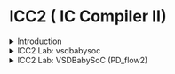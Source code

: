 # ICC2 ( IC Compiler II)

<details>
  <Summary> Introduction </Summary>
  <br>

* IC Compiler II is specifically architected to address aggressive performance, power, area (PPA), and time-to-market pressures of leading edge designs.
  
* Key technologies include a pervasively parallel optimization framework, multi-objective global placement, routing driven placement optimization, full flow Arc based concurrent clock and data optimization, total power optimization, multi-pattern and FinFET aware flow and machine learning (ML) driven optimization for fast and predictive design closure.
  
* Advanced Fusion technologies offer signoff IR drop driven optimization, PrimeTime® delay calculation within IC Compiler II, exhaustive path based analysis (PBA) and signoff ECO within place and route for unmatched QoR and design convergence. 

![image](https://github.com/user-attachments/assets/bf363650-49b3-48b4-b64a-5d7bcebbab02)

* The `IC Compiler II` tool is designed for efficient design planning, placement, routing, and analysis of very large designs.
  
* IC Compiler II is a complete netlist-to-GDSII implementation system that includes early design exploration and prototyping, detailed design planning, block implementation, chip assembly and sign-off driven design closure.
  
* The foundation, architecture and implementation is based on novel, patented technologies and the software has been written using modern object-oriented languages and tools.
  
* IC Compiler II benefits from the combination of a new hierarchical infrastructure enabling massive parallelism; a highly compact multi-corner and multi-mode (MCMM) architecture; next-generation design-planning; new global, analytical, and scalable optimization techniques; and global optimization approaches to clock synthesis.
  
* `Design planning` is an integral part of the `RTL to GDSII design process`. During design planning, you assess the feasibility of different implementation strategies early in the design flow.
  For large designs, `design planning` helps you to “divide and conquer” the implementation process by partitioning the design into smaller, more manageable pieces for more efficient processing.
  
* IC Compiler is for place and route and it is used after synthesis which can be done with Synopsys DC compiler or Power compiler. IC Compiler goes through the following steps and its outputs go to tapeout.

![image](https://github.com/user-attachments/assets/b19633b4-bae0-4c58-8d8d-339916a8168f)

* Basic place and route design flow using the IC Compiler II 

![image](https://github.com/user-attachments/assets/64599960-502e-48fd-be37-fe66ec9664bb)


* IC Compiler three initialization Files

![image](https://github.com/user-attachments/assets/4404c6c2-cc11-45e2-a237-a3829ebeb2c3)

* Summary

![image](https://github.com/user-attachments/assets/9645bc4f-9273-4a1c-a45d-6f29d5ade61f)


* The `target_library` is the library that IC Compiler uses to pick cells for optimization and re-mapping. It is typically set to only the standard cells library.
  
* The `link_library` contains every library that contains cells that are referenced by the netlist.

1. Milkyway Reference Libraries 
Information is stored in so-called “views”, for example: 
   * CEL: The full layout view 
   * FRAM: The abstract view used for P&R 
   * LM: Logic Model with Timing and Power info (optional*) 。(Optional) here means that the logical libraries do not have to be stored within the Milkyway library structure, but can be located 
     anywhere else. IC Compiler only reads logical libraries (.db) specified through the link_library variable. 
 
2. Technology File (.tf file) 
   * Tech File is unique to each technology
   * Contains metal layer technology parameters:
     *  Number and name designations for each layer/via
     *  Dielectric constant for technology
     *  Physical and electrical characteristics of each layer/via
     *  Design rules for each layer/Via (Minimum wire widths and wire-to-wire spacing, etc.)
     *  Units and precision for electrical units
     *  Colors and patterns of layers for display 

* Example of a Technology File: 

```
Technology  { 
  dielectric  = 3.7 
  unitTimeName  = "ns" 
  timePrecision  = 1000 
  unitLengthName  = "micron" 
  lengthPrecision  = 1000 
  gridResolution  = 5 
  unitVoltageName  = "v" 
  } 
... 
Layer  "m1" { 
  layerNumber  = 16 
  maskName   = "metal1" 
  pitch   = 0.56 
  defaultWidth  = 0.23 
  minWidth   = 0.23 
  minSpacing  = 0.23 

```

* ICC Design Planning Flow

![image](https://github.com/user-attachments/assets/d1d9948a-95cf-4571-b572-8eeb80d3d517)

#### Hierarchical Design Planning Flow
 
* The hierarchical design planning flow provides an efficient approach for managing large designs.
  
* By dividing the design into multiple blocks, different design teams can work on different blocks in parallel, from RTL through physical implementation.
  
* Working with smaller blocks and using multiply instantiated blocks can reduce overall runtime.

![image](https://github.com/user-attachments/assets/10159c8a-8ef3-4214-b3f7-cda11de315dd)

####  Design Planning at Multiple Levels of Physical Hierarchy

* Large, complex SoC designs require hierarchical layout methodologies capable of managing multiple levels of physical hierarchy at the same time. Many traditional design  tools -- including physical planning, place and route, and other tools -- are limited to two  levels of physical hierarchy: top and block.
  
* The IC Compiler II tool provides comprehensive support for designs with multiple levels of physical hierarchy, resulting in shorter time to  results, better QoR, and higher productivity for physical design teams.

* Use the `set_hierarchy_options` command to enable or disable specific blocks and design levels of hierarchy for planning. IC Compiler II provides support in several areas to accommodate designs with multiple 
levels of physical hierarchy:

#### Data Model

The data model in the IC Compiler II tool has built-in support for multiple levels of physical  hierarchy. Native physical hierarchy support provides significant advantages for multi-level physical hierarchy planning and implementation. When performing block shaping,  placement, routing, timing, and other steps, the tool can quickly access the specific data  relative to physical hierarchy needed to perform the function.

#### Block Shaping

In a complex design with multiple levels of physical hierarchy, the block shaper needs to  know the target area for each sub-chip, the aspect ratio constraints required by hard macro  children, and any interconnect that exists at the sibling-to-sibling, parent-to-child, and  child-to parent interfaces. For multi-voltage designs, the block shaper needs the target locations for voltage areas. These requirements add additional constraints for the shaper to  manage. For multi-level physical hierarchy planning, block shaping constraints on lower  level sub-chips must be propagated to the top level; these constraints take the form of block  shaping constraints on parent sub-chips. To improve performance, the shaper does not need the full netlist content that exists within each sub-chip or block.The IC Compiler II data model provides block shaping with the specific data required to  accomplish these goals. For multi-voltage designs, the tool reads UPF and saves the power  intent at the sub-chip level. The tool retrieves data from the data model to calculate targets  based on natural design utilization or retrieves user-defined attributes that specify design 
targets.

#### Cell and Macro Placement
 
After block shaping, the cell and macro placement function sees a global view of the  interconnect paths and data flow at the physical hierarchy boundaries and connectivity to macro cells. With this information, the tool places macros for each sub-chip at each level of  hierarchy. Because the tool understands the relative location requirements of interconnect  paths at the boundaries at all levels, sufficient resources at the adjacent sub-chip edges are  reserved to accommodate interconnect paths. The placer anticipates the needs of  hierarchical pin placement and places macros where interconnect paths do not require  significant buffering to drive signals across macros.
The placer models the external environment at the boundaries of both child and parent  sub-chips by considering sub-chip shapes, locations, and the global macro placements. Using this information, the placer creates cell placement jobs for each sub-chip at each level  of hierarchy. By delegating sub-chip placement across multiple processes, the tool minimizes turnaround time while maximizing the use of compute resources.

![image](https://github.com/user-attachments/assets/5602713d-92d4-4830-a16a-4591ba8e04f2)


#### Power Planning

For power planning, the IC Compiler II tool provides an innovative pattern-based methodology. Patterns describing construction rules -- widths, layers, and pitches required to form rings and meshes -- are applied to different areas of the floorplan such as voltage areas, groups of macros, and so on. Strategies associate single patterns or multiple patterns with areas. Given these strategy definitions, the IC Compiler II tool characterizes the power plan and automatically generates definitions of strategies for sub-chips at all levels. A complete power plan is generated in a distributed manner. Because the characterized strategies are written in terms of objects at each sub-chip level, power plans can be easily re-created to accommodate floorplan changes at any level.

![image](https://github.com/user-attachments/assets/ad9e78bd-ab4d-4f69-978f-19bedd83752b)

 
#### Pin Placement
 
With block shapes formed, macros placed, and power routed, pin placement retrieves interface data from all levels and invokes the global router to determine the optimal location to place hierarchical pins. The global router recognizes physical boundaries at all levels to ensure efficient use of resources at hierarchical pin interfaces. Pins are aligned across multiple levels when possible. Like all IC Compiler II operations, the global router comprehends multiply instantiated blocks (MIBs) and creates routes compliant with each MIB instantiation. To place pins for MIBs, the pin placement algorithm determines the best 
pin placement that works for all instances, ensuring that the pin placement on each instance is identical. Additionally, pin placement creates feedthroughs for all sub-chips, including MIBs, throughout the hierarchy. The global router creates feedthroughs across MIBs, determines feedthrough reuse, and connects unused feedthroughs to power or ground as required.

![image](https://github.com/user-attachments/assets/4a74f025-8781-45c4-9f1a-05686d41bb55)


#### Timing Budgeting

The IC Compiler II tool estimates the timing at hierarchical interfaces and creates timing budgets for sub-chips. The timing budgeter in IC Compiler II creates timing constraints for all child interface pins within the full chip, the parent and child interfaces for mid-level sub-chips and the primary pins at lowest level sub-chips. The entire design can proceed with placement and optimization concurrently and in a distributed manner.
To examine critical timing paths in the layout or perform other design planning tasks, you can interactively view, analyze, and manually edit any level of the design in a full-chip context. You can choose to view top-level only or multiple levels of hierarchy. When viewing multiple levels, interactive routing is performed as if the design is flat. At completion, routes are pushed into children and hierarchical pins are automatically added.

![image](https://github.com/user-attachments/assets/a5b31adf-453d-4f0b-bdc0-30d53908200b)

</details>

<details>
  <summary>ICC2 Lab: vsdbabysoc</summary>
<br>

#### Downloading Physical Design Collaterals:

* git clone https://github.com/efabless/skywater-pdk-libs-sky130_fd_sc_hd to download all the technology files (.techlef) for the Skywater 130nm PDK, along with all the .lef files for the standard cells.
* git clone https://github.com/bharath19-gs/synopsys_ICC2flow_130nm to download the technology files (.tf) for the Skywater 130nm PDK, as well as the RC Tech file (parasitics) in .itf format.
* git clone https://github.com/kunalg123/icc2_workshop_collaterals to obtain all the scripts necessary for setting up and executing the physical design flow in the ICC2 Compiler tool.


The ITF file is essential for parasitic extraction tools to create the RC parasitics necessary for analyzing timing, signal integrity, power, and reliability.

Moreover, the ITF file can also be utilized to produce TLU+ files, which are vital technology files in physical design.

To convert an .itf file to .tluplus format, follow these steps:

```

* cd `/home/vijayalaxmi/synopsys_ICC2flow_130nm/synopsys_skywater_flow_nominal/itf_files`
* In Terminal,
    grdgenxo -itf2TLUPlus -i skywater130.nominal.itf -o skywater130.nominal.tluplus # to generate TLUplus RC Tech file from .itf file format using StarRC tool.

```

![image](https://github.com/user-attachments/assets/c4174a8f-7492-47d3-bf0c-ceddeadef6ee)

* synthesis.tcl

```

set target_library /home/vijayalaxmi/Desktop/VLSI/VSDBabySoC/src/lib/sky130_fd_sc_hd__tt_025C_1v80.db
set link_library {* /home/vijayalaxmi/Desktop/VLSI/VSDBabySoC/src/lib/sky130_fd_sc_hd__tt_025C_1v80.db /home/vijayalaxmi/Desktop/VLSI/VSDBabySoC/src/lib/avsdpll.db /home/vijayalaxmi/Desktop/VLSI/VSDBabySoC/src/lib/avsddac.db}
set search_path {/home/vijayalaxmi/Desktop/VLSI/VSDBabySoC/src/include /home/vijayalaxmi/Desktop/VLSI/VSDBabySoC/src/module}
read_file {sandpiper_gen.vh  sandpiper.vh  sp_default.vh  sp_verilog.vh clk_gate.v rvmyth.v rvmyth_gen.v vsdbabysoc.v} -autoread -top vsdbabysoc
link
read_sdc /home/vijayalaxmi/Desktop/VLSI/VSDBabySoC/src/sdc/vsdbabysoc_synthesis.sdc
compile_ultra
report_qor > /home/vijayalaxmi/Desktop/VLSI/VSDBabySoC/output/reports/qor_post_synth.rpt
report_area > /home/vijayalaxmi/Desktop/VLSI/VSDBabySoC/output/reports/area_post_synth.rpt
report_power > /home/vijayalaxmi/Desktop/VLSI/VSDBabySoC/output/reports/power_post_synth.rpt
write_file -format verilog -hierarchy -output /home/vijayalaxmi/Desktop/VLSI/VSDBabySoC/output/vsdbabysoc_net.v
write -f ddc -out /home/vijayalaxmi/Desktop/VLSI/VSDBabySoC/output/vsdbabysoc.ddc

start_gui

```

* Invoke dc_shell
  * csh
  * dc_shell
    
* source /home/vijayalaxmi/Desktop/VLSI/synthesis.tcl

![image](https://github.com/user-attachments/assets/e3c6222a-0b85-4aa6-8eb7-790a107cacc0)
![image](https://github.com/user-attachments/assets/eca343e5-0d46-4929-a6c7-f9220caf9e5c)


## VSDBabySoC Reports

#### QoR Report

```

Information: Updating design information... (UID-85)
 
****************************************
Report : qor
Design : vsdbabysoc
Version: T-2022.03-SP5-6
Date   : Tue Nov 26 12:47:22 2024
****************************************


  Timing Path Group 'clk'
  -----------------------------------
  Levels of Logic:              41.00
  Critical Path Length:         10.87
  Critical Path Slack:           0.00
  Critical Path Clk Period:     11.00
  Total Negative Slack:          0.00
  No. of Violating Paths:        0.00
  Worst Hold Violation:          0.00
  Total Hold Violation:          0.00
  No. of Hold Violations:        0.00
  -----------------------------------


  Cell Count
  -----------------------------------
  Hierarchical Cell Count:          1
  Hierarchical Port Count:         12
  Leaf Cell Count:               2539
  Buf/Inv Cell Count:             518
  Buf Cell Count:                   4
  Inv Cell Count:                 514
  CT Buf/Inv Cell Count:            0
  Combinational Cell Count:      1863
  Sequential Cell Count:          676
  Macro Count:                      0
  -----------------------------------


  Area
  -----------------------------------
  Combinational Area:    11173.215786
  Noncombinational Area: 13532.978775
  Buf/Inv Area:           1950.620739
  Total Buffer Area:            18.77
  Total Inverter Area:        1931.85
  Macro/Black Box Area:      0.000000
  Net Area:                  0.000000
  -----------------------------------
  Cell Area:             24706.194561
  Design Area:           24706.194561


  Design Rules
  -----------------------------------
  Total Number of Nets:          2579
  Nets With Violations:             0
  Max Trans Violations:             0
  Max Cap Violations:               0
  -----------------------------------


  Hostname: sfalvsd

  Compile CPU Statistics
  -----------------------------------------
  Resource Sharing:                    0.03
  Logic Optimization:                  2.02
  Mapping Optimization:                4.27
  -----------------------------------------
  Overall Compile Time:               19.77
  Overall Compile Wall Clock Time:    20.11

  --------------------------------------------------------------------

  Design  WNS: 0.00  TNS: 0.00  Number of Violating Paths: 0


  Design (Hold)  WNS: 0.00  TNS: 0.00  Number of Violating Paths: 0

  --------------------------------------------------------------------


1

```

#### Power Report

```
 
 
****************************************
Report : power
        -analysis_effort low
Design : vsdbabysoc
Version: T-2022.03-SP5-6
Date   : Tue Nov 26 12:47:22 2024
****************************************


Library(s) Used:

    sky130_fd_sc_hd__tt_025C_1v80 (File: /home/vijayalaxmi/Desktop/VLSI/VSDBabySoC/src/lib/sky130_fd_sc_hd__tt_025C_1v80.db)
    avsddac (File: /home/vijayalaxmi/Desktop/VLSI/VSDBabySoC/src/lib/avsddac.db)
    avsdpll (File: /home/vijayalaxmi/Desktop/VLSI/VSDBabySoC/src/lib/avsdpll.db)


Operating Conditions: tt_025C_1v80   Library: sky130_fd_sc_hd__tt_025C_1v80
Wire Load Model Mode: top

Design        Wire Load Model            Library
------------------------------------------------
vsdbabysoc             Small             sky130_fd_sc_hd__tt_025C_1v80


Global Operating Voltage = 1.8  
Power-specific unit information :
    Voltage Units = 1V
    Capacitance Units = 1.000000pf
    Time Units = 1ns
    Dynamic Power Units = 1mW    (derived from V,C,T units)
    Leakage Power Units = 1nW


Attributes
----------
i - Including register clock pin internal power


  Cell Internal Power  =   2.6041 mW   (83%)
  Net Switching Power  = 536.1713 uW   (17%)
                         ---------
Total Dynamic Power    =   3.1402 mW  (100%)

Cell Leakage Power     =   8.0471 nW


                 Internal         Switching           Leakage            Total
Power Group      Power            Power               Power              Power   (   %    )  Attrs
--------------------------------------------------------------------------------------------------
io_pad             0.0000            0.0000            0.0000            0.0000  (   0.00%)
memory             0.0000            0.0000            0.0000            0.0000  (   0.00%)
black_box          0.0000            0.3975            0.0000            0.3975  (  12.66%)
clock_network      2.5022            0.0000            0.0000            2.5022  (  79.68%)  i
register       4.2197e-02        1.8358e-02            5.4668        6.0562e-02  (   1.93%)
sequential         0.0000            0.0000            0.0000            0.0000  (   0.00%)
combinational  5.9688e-02            0.1203            2.5803            0.1800  (   5.73%)
--------------------------------------------------------------------------------------------------
Total              2.6041 mW         0.5362 mW         8.0471 nW         3.1402 mW
1

```

### Area Report

```

 
****************************************
Report : area
Design : vsdbabysoc
Version: T-2022.03-SP5-6
Date   : Tue Nov 26 12:47:22 2024
****************************************

Library(s) Used:

    sky130_fd_sc_hd__tt_025C_1v80 (File: /home/vijayalaxmi/Desktop/VLSI/VSDBabySoC/src/lib/sky130_fd_sc_hd__tt_025C_1v80.db)
    avsddac (File: /home/vijayalaxmi/Desktop/VLSI/VSDBabySoC/src/lib/avsddac.db)
    avsdpll (File: /home/vijayalaxmi/Desktop/VLSI/VSDBabySoC/src/lib/avsdpll.db)

Number of ports:                           19
Number of nets:                          2591
Number of cells:                         2540
Number of combinational cells:           1861
Number of sequential cells:               676
Number of macros/black boxes:               2
Number of buf/inv:                        518
Number of references:                       4

Combinational area:              11173.215786
Buf/Inv area:                     1950.620739
Noncombinational area:           13532.978775
Macro/Black Box area:                0.000000
Net Interconnect area:      undefined  (Wire load has zero net area)

Total cell area:                 24706.194561
Total area:                 undefined
1

```

## Once the synthesis flow is run without errors, design_vision gui will be generated, here we can view 

## VSDBabySoC Schematic

![image](https://github.com/user-attachments/assets/7f1bb72a-461d-4fcd-8c44-7f7ccee9ebcc)
![image](https://github.com/user-attachments/assets/54e344b9-9e1d-48a3-8217-da371274e1e6)


## RVMYTH Core Schematic

![image](https://github.com/user-attachments/assets/58c50b13-122e-4c5c-b105-a844d0714596)
![image](https://github.com/user-attachments/assets/41ee5ce4-79f2-4244-b738-64d723770361)
![image](https://github.com/user-attachments/assets/6fef96eb-f831-4582-875f-2e5ee3de924b)
![image](https://github.com/user-attachments/assets/6e1b42d2-4ced-4ee4-bd51-3401ffc8341c)


## Physical Design Flow

Collaterals can be configured using the following files located at the path 
/home/vijayalaxmi/Desktop/PD_flow/scripts:

* compile_pg_example.tcl

* init_design.mcmm_example.auto_expanded.tcl
  
* init_design.read_parasitic_tech_example.tcl

* init_design.tech_setup.tcl

* pns_example.tcl

* top.tcl

* write_block_data.tcl

#### icc2_common_setup.tcl

![image](https://github.com/user-attachments/assets/99b5f11e-eb35-49d3-8d7e-77c81969c987)

![image](https://github.com/user-attachments/assets/d4f6eafd-e89a-4c75-8430-0e33fc507234)

![image](https://github.com/user-attachments/assets/c037d272-6242-48c6-b76f-b4dbb6c528c7)

![image](https://github.com/user-attachments/assets/5c7de479-8d85-4205-b8ba-1e6f66ab74e1)

![image](https://github.com/user-attachments/assets/ce850866-63d3-4959-a741-a18dadf1dab4)

#### icc2_dp_setup.tcl

![image](https://github.com/user-attachments/assets/8ba83f9c-2d41-4fd8-84a4-2d7de23ff633)

#### init_design.read_parasitic_tech_example.tcl

![image](https://github.com/user-attachments/assets/7cc23ead-22a5-462c-b5d7-dbccc25621e3)


#### ICC2 Screenshots:

![image](https://github.com/user-attachments/assets/58fdf73b-4db1-4326-8c14-a52ef068fa89)


![image](https://github.com/user-attachments/assets/fdcff874-62ed-49ac-9201-88d553bad143)


</details>


<details>
  <summary> ICC2 Lab: VSDBabySoC (PD_flow2)</summary>
<br>

# Physical Design Flow

## Design Planning

-----

* Floorplan Preparation

![image](https://github.com/user-attachments/assets/05960a08-eb33-404a-afb1-588698763c50)

` Related Commands`
```
commit_block
create_io_guide
create_io_ring
explore_logic_hierarchy
initialize_floorplan
place_io
set_constraint_mapping_file
set_signal_io_constraints
uncommit_block
```
-------

* Multi-Threaded and Distributed Processing

![image](https://github.com/user-attachments/assets/88aa4bac-6a95-4f0f-b603-5f7c8f729df8)

` Related Commands`
```
check_host_options
remove_host_options
report_host_options
set_host_options
```
-----

* Block Shaping

![image](https://github.com/user-attachments/assets/0e001009-b8ca-431d-aa2f-5b3a8e61256e)

` Related Commands`
```
create_abstract
create_grid
create_keepout_margin
expand_outline
report_block_shaping
set_block_grid_references
set_shaping_options
shape_blocks
```

-----

* Cell Placement

![image](https://github.com/user-attachments/assets/f21e676f-b9ee-4e23-8f20-b13f2f63ed3d)

` Related Commands`
```
create_keepout_margin
create_placement
push_down_objects
report_placement
```

-----

* What-if Channel Congestion

The IC Compiler II tool supports interactive, what-if analysis to identify congested global routing channels. To open the What-if Channel Congestion panel in the layout window, select What-if Channel Congestion in the Design Planning section of the Task Assistant, or choose View > Map > What-if Channel Congestion. The What-if Channel Congestion panel appears on the right of the layout window as shown in Figure A-9.

![image](https://github.com/user-attachments/assets/7ebe2676-670d-412b-b026-0d52c16144e2)

![image](https://github.com/user-attachments/assets/68816185-d0a4-4c98-b1af-3327d94d2558)

-----

* PG Planning

![image](https://github.com/user-attachments/assets/5e359fff-0c8c-4599-ade9-0b8459d50064)
![image](https://github.com/user-attachments/assets/a7f466f5-07df-417b-be0c-dd2254d13cac)


` Related Commands`
```
analyze_power_plan
characterize_block_pg
check_pg_connectivity
check_pg_drc
check_pg_missing_vias
compile_pg
create_pg_vias
connect_pg_net
create_pg_macro_conn_pattern
create_pg_mesh_pattern
create_pg_region
create_pg_ring_pattern
create_pg_special_pattern
create_pg_std_cell_conn_pattern
create_power_switch_array
create_power_switch_ring
run_block_compile_pg
set_constraint_mapping_file
set_pg_strategy
set_pg_strategy_via_rule
set_pg_via_master_rule
set_power_switch_placement_pattern
set_virtual_pad
```
-----

* Clock Trunk Planning

![image](https://github.com/user-attachments/assets/c9f8766f-8ffa-41d0-8c9d-c7940e238d44)

` Related Commands`
```
syntesize_clock_trunk

```
----

* Pin Assignment

![image](https://github.com/user-attachments/assets/7b623eaa-1ebf-4dea-a66e-93f4954722dd)

` Related Commands`
```
check_pin_placement
place_pins
read_pin_constraints
report_pin_placement
route_global
set_block_pin_constraints
set_bundle_pin_constraints
set_individual_pin_constraints
write_pin_constraints
```
-----

* Hierarchy Handling

![image](https://github.com/user-attachments/assets/9547cc5d-1e41-4e5e-bd78-0a7fd65417e7)

` Related Commands`
```
pop_up_objects
push_down_objects
set_pop_up_object_options
set_push_down_object_options

```
------

* Virtual In-Place Optimization

![image](https://github.com/user-attachments/assets/98a2ce78-3629-40da-8798-abf8c83daf3d)


` Related Commands`
```
create_abstract
estimate_timing

```
------

* Budgeting

![image](https://github.com/user-attachments/assets/f3b0c385-6bc8-40e6-8ad6-c1da23cd812d)

` Related Commands`
```
compute_budget_constraints
set_budget_options
write_budgets
```
----

* Write Floorplan and Verilog

![image](https://github.com/user-attachments/assets/6926181a-04e2-4e32-8c28-571adc611fa1)

` Related Commands`
```
write_floorplan
write_verilog
```
-----

* Relative Location

Use Relative Location constraints to save the macro placement in the current block and restore it in the resized or reshaped block. In addition the port placement can also be stored and restored.

----


## The top.tcl script, executed in the icc2_shell, is responsible for generating the Final Layout. This script is included in the provided files.

## The process consists of the following steps:


### 📚 NDM Library Creation

### 📜 Read Synthesized Verilog

## 🔧 Technology Setup

## Setup for routing layer direction, offset, site default, and site symmetry.

### 🔧 Routing Settings

### ✔️ Check Design: Pre-Floorplanning

### 🏗️ Floorplanning

### 🔌 PG Pin Connections

### 🧩 Place IO

### 🧠 Memory Placement

### ⚙️ Configure Placement

### 📂 Read Parasitic Files

### 📋 Read Constraints

### 🎨 Fix All Shaped Blocks and Macros

### ⚡ Create Power

### 📍 Pin Placement

### 📐 Timing Estimation

### 🚧 Place, CTS, Route

## 🖥️ Start GUI

## Collaterals can be configured using the following files located at the path 
`/home/vijayalaxmi/Desktop/PD_flow2`:

* compile_pg_example.tcl

* init_design.mcmm_example.auto_expanded.tcl
  
* init_design.read_parasitic_tech_example.tcl

* init_design.tech_setup.tcl

* pns_example.tcl

* top.tcl

* write_block_data.tcl

## `icc2_common_setup.tcl`

![image](https://github.com/user-attachments/assets/ef923c9f-10bb-48ef-ba00-17ea07582948)
![image](https://github.com/user-attachments/assets/3e469d85-99bc-47e2-8ae7-395b6df6cf44)
![image](https://github.com/user-attachments/assets/1c03ff71-7da2-419a-92f7-c33e0c4bcbad)
![image](https://github.com/user-attachments/assets/d5a787d1-48f0-4e90-b10c-cecfb28445e6)
![image](https://github.com/user-attachments/assets/94727a3c-496a-438a-acf4-1cdac33813f8)
![image](https://github.com/user-attachments/assets/e8ede05c-7f10-4688-9eb7-ad85719dc145)

## `icc2_dp_setup.tcl`

![image](https://github.com/user-attachments/assets/663a46ea-c5c1-49b6-8ae6-ed4920320b15)
![image](https://github.com/user-attachments/assets/dd85df07-d6e2-4053-8b87-c49812f2a6e9)
![image](https://github.com/user-attachments/assets/bbe94a67-ff46-4027-8529-2442fb512c88)
![image](https://github.com/user-attachments/assets/b822cbc2-08f6-4bab-9321-2b9d3bc0cb1e)
![image](https://github.com/user-attachments/assets/8d639350-7161-4b2b-bbd3-a4688cd993c4)
![image](https://github.com/user-attachments/assets/4dea7755-3487-41e3-a7c0-89e3d806e666)
![image](https://github.com/user-attachments/assets/f91a7e0f-2cc1-4ff5-ab56-8b79c1fe0960)
![image](https://github.com/user-attachments/assets/7fc9c426-0537-4b59-a045-14b2a04b4f13)
![image](https://github.com/user-attachments/assets/6954b2d6-98c7-446b-9425-cd8b6170215a)

##  `init_design.mcmm_example.auto_expanded.tcl`

![image](https://github.com/user-attachments/assets/72e46837-c23d-498d-b3f5-1263878167cd)
![image](https://github.com/user-attachments/assets/177ddac7-9812-4286-a3bb-eaca46dc9579)
![image](https://github.com/user-attachments/assets/c4b436e9-a71d-4659-ac39-120e2e356631)


##  `init_design.read_parasitic_tech_example.tcl`

![image](https://github.com/user-attachments/assets/0abf83a2-bcdd-4943-adb8-fc2e83e4c561)
![image](https://github.com/user-attachments/assets/eb15d9fd-d89d-4bd2-b95b-93e827135c04)


##  `init_design.tech_setup.tcl`

![image](https://github.com/user-attachments/assets/0374987e-0d90-4a3f-a11f-11abdd852996)
![image](https://github.com/user-attachments/assets/7500a0a3-9423-4aca-9763-290499ec7253)


##  `compile_pg_example.tcl`

![image](https://github.com/user-attachments/assets/36163151-e900-4854-ae18-dc20f1f3ee9a)


##  `pns_example`

![image](https://github.com/user-attachments/assets/b70f88fb-9942-4950-b9ae-38627a865aef)
![image](https://github.com/user-attachments/assets/e723ea13-7fd7-4059-aeed-315d70521565)
![image](https://github.com/user-attachments/assets/59314bf0-9a69-4c0b-b05e-e611268a0923)


####  `ICC2 Screenshots`

## Once the `top.tcl` is excecuted using the following command in icc2_shell, type start_gui and the layout can be observed as shown in the screenshot.

* `source /home/vijayalaxmi/Desktop/PD_flow2/top.tcl`
  
![image](https://github.com/user-attachments/assets/be98479e-6d42-4a0b-8544-928b96f6b1d9)
![image](https://github.com/user-attachments/assets/f2f4ff74-925e-46e4-8d42-597fa9fcac03)
![image](https://github.com/user-attachments/assets/8fdc7e42-8371-4c32-8b79-3ac82f1e11a3)
![image](https://github.com/user-attachments/assets/72eb48a3-ae3d-442a-aabc-25cb84434238)

![image](https://github.com/user-attachments/assets/48b18f5f-468d-4974-a3e4-25692de6ae97)
![image](https://github.com/user-attachments/assets/f7864e3e-da2d-493b-8b85-e1b4402b94f8)
![image](https://github.com/user-attachments/assets/de111bed-8cf5-4dfd-88db-93ef282ddc91)





</details>

